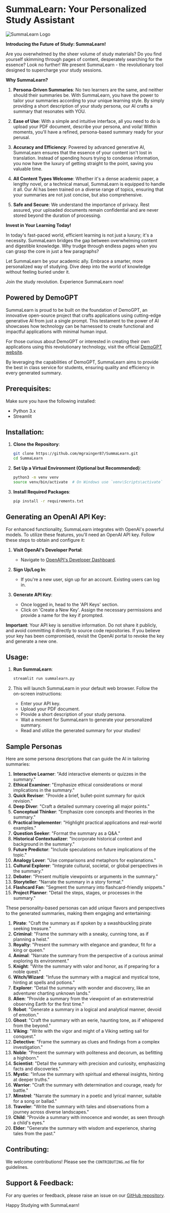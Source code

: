 # SummaLearn: Your Personalized Study Assistant

![SummaLearn Logo](path_to_logo.png)  <!-- Replace 'path_to_logo.png' with the actual path to your logo if you have one -->

**Introducing the Future of Study: SummaLearn!**

Are you overwhelmed by the sheer volume of study materials? Do you find yourself skimming through pages of content, desperately searching for the essence? Look no further! We present SummaLearn - the revolutionary tool designed to supercharge your study sessions.

**Why SummaLearn?**

1. **Persona-Driven Summaries**: No two learners are the same, and neither should their summaries be. With SummaLearn, you have the power to tailor your summaries according to your unique learning style. By simply providing a short description of your study persona, our AI crafts a summary that resonates with YOU.

2. **Ease of Use**: With a simple and intuitive interface, all you need to do is upload your PDF document, describe your persona, and voila! Within moments, you'll have a refined, persona-based summary ready for your perusal.

3. **Accuracy and Efficiency**: Powered by advanced generative AI, SummaLearn ensures that the essence of your content isn't lost in translation. Instead of spending hours trying to condense information, you now have the luxury of getting straight to the point, saving you valuable time.

4. **All Content Types Welcome**: Whether it's a dense academic paper, a lengthy novel, or a technical manual, SummaLearn is equipped to handle it all. Our AI has been trained on a diverse range of topics, ensuring that your summaries are not just concise, but also comprehensive.

5. **Safe and Secure**: We understand the importance of privacy. Rest assured, your uploaded documents remain confidential and are never stored beyond the duration of processing.

**Invest in Your Learning Today!**

In today's fast-paced world, efficient learning is not just a luxury; it's a necessity. SummaLearn bridges the gap between overwhelming content and digestible knowledge. Why trudge through endless pages when you can grasp the core in just a few paragraphs? 

Let SummaLearn be your academic ally. Embrace a smarter, more personalized way of studying. Dive deep into the world of knowledge without feeling buried under it.

Join the study revolution. Experience SummaLearn now!

## Powered by DemoGPT

SummaLearn is proud to be built on the foundation of DemoGPT, an innovative open-source project that crafts applications using cutting-edge generative AI from just a single prompt. This testament to the power of AI showcases how technology can be harnessed to create functional and impactful applications with minimal human input.

For those curious about DemoGPT or interested in creating their own applications using this revolutionary technology, visit the official [DemoGPT website](https://www.demogpt.io).

By leveraging the capabilities of DemoGPT, SummaLearn aims to provide the best in class service for students, ensuring quality and efficiency in every generated summary.

## Prerequisites:

Make sure you have the following installed:
- Python 3.x
- Streamlit

## Installation:

1. **Clone the Repository**:
   ```bash
   git clone https://github.com/mgrainger87/SummaLearn.git
   cd SummaLearn
   ```

2. **Set Up a Virtual Environment (Optional but Recommended)**:
   ```bash
   python3 -m venv venv
   source venv/bin/activate  # On Windows use `venv\Scripts\activate`
   ```

3. **Install Required Packages**:
   ```bash
   pip install -r requirements.txt
   ```
## Generating an OpenAI API Key:

For enhanced functionality, SummaLearn integrates with OpenAI's powerful models. To utilize these features, you'll need an OpenAI API key. Follow these steps to obtain and configure it:

1. **Visit OpenAI's Developer Portal**:
   - Navigate to [OpenAPI's Developer Dashboard](https://platform.openai.com/).
   
2. **Sign Up/Log In**:
   - If you're a new user, sign up for an account. Existing users can log in.

3. **Generate API Key**:
   - Once logged in, head to the 'API Keys' section.
   - Click on 'Create a New Key'. Assign the necessary permissions and provide a name for the key if prompted.

**Important**: Your API key is sensitive information. Do not share it publicly, and avoid committing it directly to source code repositories. If you believe your key has been compromised, revisit the OpenAI portal to revoke the key and generate a new one.

## Usage:

1. **Run SummaLearn**:
   ```bash
   streamlit run summalearn.py
   ```

2. This will launch SummaLearn in your default web browser. Follow the on-screen instructions:
   - Enter your API key.
   - Upload your PDF document.
   - Provide a short description of your study persona.
   - Wait a moment for SummaLearn to generate your personalized summary.
   - Read and utilize the generated summary for your studies!

## Sample Personas

Here are some persona descriptions that can guide the AI in tailoring summaries:

1. **Interactive Learner**: "Add interactive elements or quizzes in the summary."
2. **Ethical Examiner**: "Emphasize ethical considerations or moral implications in the summary."
3. **Quick Reviser**: "Provide a brief, bullet-point summary for quick revision."
4. **Deep Diver**: "Craft a detailed summary covering all major points."
5. **Conceptual Thinker**: "Emphasize core concepts and theories in the summary."
6. **Practical Implementer**: "Highlight practical applications and real-world examples."
7. **Question Seeker**: "Format the summary as a Q&A."
8. **Historical Contextualizer**: "Incorporate historical context and background in the summary."
9. **Future Predictor**: "Include speculations on future implications of the topic."
10. **Analogy Lover**: "Use comparisons and metaphors for explanations."
11. **Cultural Explorer**: "Integrate cultural, societal, or global perspectives in the summary."
12. **Debater**: "Present multiple viewpoints or arguments in the summary."
13. **Storyteller**: "Narrate the summary in a story format."
15. **Flashcard Fan**: "Segment the summary into flashcard-friendly snippets."
16. **Project Planner**: "Detail the steps, stages, or processes in the summary."

These personality-based personas can add unique flavors and perspectives to the generated summaries, making them engaging and entertaining:

1. **Pirate**: "Craft the summary as if spoken by a swashbuckling pirate seeking treasure."
2. **Criminal**: "Frame the summary with a sneaky, cunning tone, as if planning a heist."
3. **Royalty**: "Present the summary with elegance and grandeur, fit for a king or queen."
4. **Animal**: "Narrate the summary from the perspective of a curious animal exploring its environment."
5. **Knight**: "Write the summary with valor and honor, as if preparing for a noble quest."
6. **Witch/Wizard**: "Infuse the summary with a magical and mystical tone, hinting at spells and potions."
7. **Explorer**: "Detail the summary with wonder and discovery, like an adventurer charting unknown lands."
8. **Alien**: "Provide a summary from the viewpoint of an extraterrestrial observing Earth for the first time."
9. **Robot**: "Generate a summary in a logical and analytical manner, devoid of emotion."
10. **Ghost**: "Craft the summary with an eerie, haunting tone, as if whispered from the beyond."
11. **Viking**: "Write with the vigor and might of a Viking setting sail for conquest."
12. **Detective**: "Frame the summary as clues and findings from a complex investigation."
13. **Noble**: "Present the summary with politeness and decorum, as befitting a highborn."
14. **Scientist**: "Detail the summary with precision and curiosity, emphasizing facts and discoveries."
15. **Mystic**: "Infuse the summary with spiritual and ethereal insights, hinting at deeper truths."
16. **Warrior**: "Craft the summary with determination and courage, ready for battle."
17. **Minstrel**: "Narrate the summary in a poetic and lyrical manner, suitable for a song or ballad."
18. **Traveler**: "Write the summary with tales and observations from a journey across diverse landscapes."
19. **Child**: "Provide a summary with innocence and wonder, as seen through a child's eyes."
20. **Elder**: "Generate the summary with wisdom and experience, sharing tales from the past."

## Contributing:

We welcome contributions! Please see the `CONTRIBUTING.md` file for guidelines.

## Support & Feedback:

For any queries or feedback, please raise an issue on our [GitHub repository](https://github.com/mgrainger87/SummaLearn/issues).

Happy Studying with SummaLearn!
